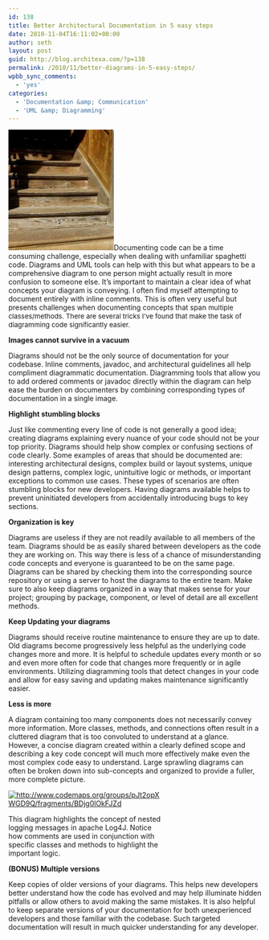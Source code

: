 ```yaml
---
id: 138
title: Better Architectural Documentation in 5 easy steps
date: 2010-11-04T16:11:02+00:00
author: seth
layout: post
guid: http://blog.architexa.com/?p=138
permalink: /2010/11/better-diagrams-in-5-easy-steps/
wpbb_sync_comments:
  - 'yes'
categories:
  - 'Documentation &amp; Communication'
  - 'UML &amp; Diagramming'
---
```

<!--S-ButtonZ 1.1.5 Start-->

<div style="float: left; width: 42px; padding-right: 10px; margin: 0 -52px 0 0; position: relative; left: -62px; top: 8px">
</div>

<!--S-ButtonZ 1.1.5 End-->

[<img class="alignright" title="Stairs" src="/assets/uploads/2010/11/Stairs-263x300.jpg" alt="" width="210" height="240" />](/assets/uploads/2010/11/Stairs.jpg)Documenting code can be a time consuming challenge, especially when dealing with unfamiliar spaghetti code. Diagrams and UML tools can help with this but what appears to be a comprehensive diagram to one person might actually result in more confusion to someone else. It&#8217;s important to maintain a clear idea of what concepts your diagram is conveying. I often find myself attempting to document entirely with inline comments. This is often very useful but presents challenges when documenting concepts that span <span style="font-size: 13.3333px;">multiple classes/methods. There are several tricks I&#8217;ve found that make the task of diagramming code significantly easier.</span>

<!--more-->

**Images cannot survive in a vacuum**
  
Diagrams should not be the only source of documentation for your codebase. Inline comments, javadoc, and architectural guidelines all help compliment diagrammatic documentation. Diagramming tools that allow you to add ordered comments or javadoc directly within the diagram can help ease the burden on documenters by combining corresponding types of documentation in a single image.

**Highlight stumbling blocks**
  
Just like commenting every line of code is not generally a good idea; creating diagrams explaining every nuance of your code should not be your top priority. Diagrams should help show complex or confusing sections of code clearly. Some examples of areas that should be documented are: interesting architectural designs, complex build or layout systems, unique design patterns, complex logic, unintuitive logic or methods, or important exceptions to common use cases. These types of scenarios are often stumbling blocks for new developers. Having diagrams available helps to prevent uninitiated developers from accidentally introducing bugs to key sections.

**Organization is key**
  
Diagrams are useless if they are not readily available to all members of the team. Diagrams should be as easily shared between developers as the code they are working on. This way there is less of a chance of misunderstanding code concepts and everyone is guaranteed to be on the same page. Diagrams can be shared by checking them into the corresponding source repository or using a server to host the diagrams to the entire team. Make sure to also keep diagrams organized in a way that makes sense for your project; grouping by package, component, or level of detail are all excellent methods.

**Keep Updating your diagrams**
  
Diagrams should receive routine maintenance to ensure they are up to date. Old diagrams become progressively less helpful as the underlying code changes more and more. It is helpful to schedule updates every month or so and even more often for code that changes more frequently or in agile environments. Utilizing diagramming tools that detect changes in your code and allow for easy saving and updating makes maintenance significantly easier.

**Less is more**
  
A diagram containing too many components does not necessarily convey more information. More classes, methods, and connections often result in a cluttered diagram that is too convoluted to understand at a glance. However, a concise diagram created within a clearly defined scope and describing a key code concept will much more effectively make even the most complex code easy to understand. Large sprawling diagrams can often be broken down into sub-concepts and organized to provide a fuller, more complete picture.

<div id="attachment_153" style="width: 310px" class="wp-caption aligncenter">
  <a href="/assets/uploads/2010/11/log4j.png"><img class="size-medium wp-image-153 " title="log4j" src="/assets/uploads/2010/11/log4j-300x126.png" alt="http://www.codemaps.org/groups/pJt2opXWGD9Q/fragments/BDjg0lOkFJZd" width="300" height="126" srcset="/assets/uploads/2010/11/log4j-300x126.png 300w, /assets/uploads/2010/11/log4j-1024x431.png 1024w, /assets/uploads/2010/11/log4j.png 1363w" sizes="(max-width: 300px) 100vw, 300px" /></a>
  
  <p class="wp-caption-text">
    This diagram highlights the concept of nested logging messages in apache Log4J. Notice how comments are used in conjunction with specific classes and methods to highlight the important logic.
  </p>
</div>

**(BONUS) Multiple versions**
  
Keep copies of older versions of your diagrams. This helps new developers better understand how the code has evolved and may help illuminate hidden pitfalls or allow others to avoid making the same mistakes. It is also helpful to keep separate versions of your documentation for both unexperienced developers and those familiar with the codebase. Such targeted documentation will result in much quicker understanding for any developer.

<div style="clear:both;">
  &nbsp;
</div>
